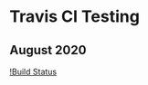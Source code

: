 # Travis CI Testing
## August 2020

[!Build Status](https://travis-ci.com/astonge/travis-ci-test.svg?branch=master)